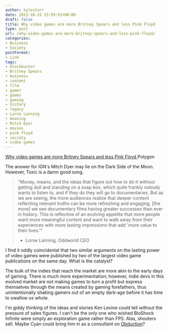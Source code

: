 ```yaml
---
author: kylestarr
date: 2013-10-22 15:59:51+00:00
draft: false
title: Why video games are more Britney Spears and less Pink Floyd
type: post
url: /why-video-games-are-more-britney-spears-and-less-pink-floyd/
categories:
- Business
- Society
postFormat:
- Link
tags:
- blockbuster
- Britney Spears
- business
- content
- film
- gamer
- games
- gaming
- history
- legacy
- Lorne Lanning
- meaning
- Mitch Dyer
- movies
- pink floyd
- society
- video games
---
```


[Why video games are more Britney Spears and less Pink Floyd
](http://www.polygon.com/2013/10/21/4849132/video-game-storytellers-can-learn-from-shakespeare-and-pink-floyd)Polygon

The answer for IGN's Mitch Dyer may lie on the Dark Side of the Moon. However, Toxic is a damn good song.


<blockquote>"Money, means, and the ideas that figure out how to do it without getting dull and standing on a soap box, which quite frankly nobody wants to listen to, and if they do they will go to documentaries. But as we are seeing, the more audiences realize that deeper content reflecting relevant truths can be more refreshing and engaging, [the more] we see documentary films having greater successes than ever in history. This is reflective of an evolving appetite that more people want more meaningful content and want to walk away from their experiences with more lasting impressions that add 'more value to their lives.'"

- Lorne Lanning, Oddworld CEO</blockquote>


I find it oddly coincidental that two similar arguments on the lasting power of video games were published by two of the largest video game publications on the same day. What is the catalyst?

The bulk of the indies that reach the market are more akin to the early days of gaming. There is much more experimentation; however, indie devs in this evolved market are not making games to turn a profit but express themselves through the means created by gaming forefathers, thus unintentionally shaking gamers out of an empty dark-age before it has time to swallow us whole.

I'm giddy thinking of the ideas and stories Ken Levine could tell without the pressure of sales figures. I can't be the only one who wished BioShock Infinite were simply an exploration game rather than FPS. Alas, shooters sell. Maybe Cyan could bring him in as a consultant on [Obduction](http://www.kickstarter.com/projects/cyaninc/obduction)?
